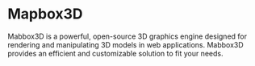 # Mapbox3D
Mabbox3D is a powerful, open-source 3D graphics engine designed for rendering and manipulating 3D models in web applications. Mabbox3D provides an efficient and customizable solution to fit your needs.
